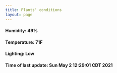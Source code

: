 ```yaml
---
title: Plants' conditions
layout: page
---
```



#### Humidity: 49%
#### Temperature: 71F
#### Lighting: Low
#### Time of last update: Sun May  2 12:29:01 CDT 2021
